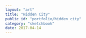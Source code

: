 ```yaml
---
layout: "art"
title: "Hidden City"
public_id: "portfolio/hidden_city"
category: "sketchbook"
date: 2017-04-14
---
```

